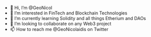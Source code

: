 - 👋 Hi, I’m @GeoNicol
- 👀 I’m interested in FinTech and Blockchain Technologies
- 🌱 I’m currently learning Solidity and all things Etherium and DAOs
- 💞️ I’m looking to collaborate on any Web3 project
- 📫 How to reach me @GeoNicolaidis on Twitter
